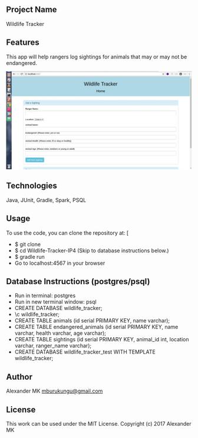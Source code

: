 ## Project Name
Wildlife Tracker

## Features
This app will help rangers log sightings for animals that may or may not be endangered.

![screenshot of project](wildlife-tracker.jpeg)

## Technologies
Java, JUnit, Gradle, Spark, PSQL

## Usage
To use the code, you can clone the repository at: [
* $ git clone
* $ cd Wildlife-Tracker-IP4 (Skip to database instructions below.)
* $ gradle run
* Go to localhost:4567 in your browser

## Database Instructions (postgres/psql)
* Run in terminal: postgres
* Run in new terminal window: psql
* CREATE DATABASE wildlife_tracker;
* \c wildlife_tracker;
* CREATE TABLE animals (id serial PRIMARY KEY, name varchar);
* CREATE TABLE endangered_animals (id serial PRIMARY KEY, name varchar, health varchar, age varchar);
* CREATE TABLE sightings (id serial PRIMARY KEY, animal_id int, location varchar, ranger_name varchar);
* CREATE DATABASE wildlife_tracker_test WITH TEMPLATE wildlife_tracker;

## Author
Alexander MK
mburukungu@gmail.com

## License
This work can be used under the MIT License.
Copyright (c) 2017 Alexander MK
